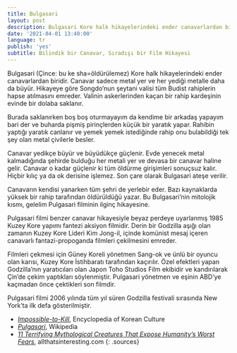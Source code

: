 ```yaml
---
title: Bulgasari
layout: post
description: Bulgasari Kore halk hikayelerindeki ender canavarlardan biridir. Canavar sadece metal yer ve her yediği metalle daha da büyür. Hikayeye göre Songdo’nun şeytani valisi tüm Budist rahiplerin hapse atılmasını emreder. Valinin askerlerinden kaçan bir rahip kardeşinin evinde bir dolaba saklanır.
date: '2021-04-01 13:40:00'
language: tr
publish: 'yes'
subtitle: Bilindik bir Canavar, Sıradışı bir Film Hikayesi
---
```

Bulgasari (Çince: bu ke sha=öldürülemez) Kore halk hikayelerindeki ender canavarlardan biridir. Canavar sadece metal yer ve her yediği metalle daha da büyür. Hikayeye göre Songdo’nun şeytani valisi tüm Budist rahiplerin hapse atılmasını emreder. Valinin askerlerinden kaçan bir rahip kardeşinin evinde bir dolaba saklanır.

Burada saklanırken boş boş oturmayayım da kendime bir arkadaş yapayım bari der ve buharda pişmiş pirinçlerden küçük bir yaratık yapar. Rahibin yaptığı yaratık canlanır ve yemek yemek istediğinde rahip onu bulabildiği tek şey olan metal çivilerle besler.

Canavar yedikçe büyür ve büyüdükçe güçlenir. Evde yenecek metal kalmadığında şehirde bulduğu her metali yer ve devasa bir canavar haline gelir. Canavar o kadar güçlenir ki tüm öldürme girişimleri sonuçsuz kalır. Hiçbir kılıç ya da ok derisine işlemez. Son çare olarak Bulgasari ateşe verilir.  

Canavarın kendisi yanarken tüm şehri de yerlebir eder. Bazı kaynaklarda yüksek bir rahip tarafından öldürüldüğü yazar. Bu Bulgasari’nin mitolojik kısmı, gelelim Pulgasari filminin ilginç hikayesine.

Pulgasari filmi benzer canavar hikayesiyle beyaz perdeye uyarlanmış 1985 Kuzey Kore yapımı fantezi aksiyon filmidir. Derin bir Godzilla aşığı olan zamanın Kuzey Kore Lideri Kim Jong-il, içinde komünist mesaj içeren canavarlı fantazi-propoganda filmleri çekilmesini emreder.

Filmleri çekmesi için Güney Koreli yönetmen Sang-ok ve ünlü bir oyuncu olan karısı, Kuzey Kore İstihbaratı tarafından kaçırılır. Özel efektleri yapan Godzilla’nın yaratıcıları olan Japon Toho Studios Film ekibidir ve kandırılarak Çin’de çekim yaptıkları söylenmiştir. Pulgasari yönetmen ve eşinin ABD’ye kaçmadan önce çektikleri son filmdir.

Pulgasari filmi 2006 yılında tüm yıl süren Godzilla festivali sırasında New York’ta ilk defa gösterilmiştir.


+ *[Impossible-to-Kill](https://folkency.nfm.go.kr/en/topic/detail/5534)*, Encyclopedia of Korean Culture
+ *[Pulgasari](https://en.wikipedia.org/wiki/Pulgasari)*, Wikipedia
+ *[11 Terrifying Mythological Creatures That Expose Humanity’s Worst Fears](https://allthatsinteresting.com/mythological-creatures/11 )*, allthatsinteresting.com
{: .sources}

